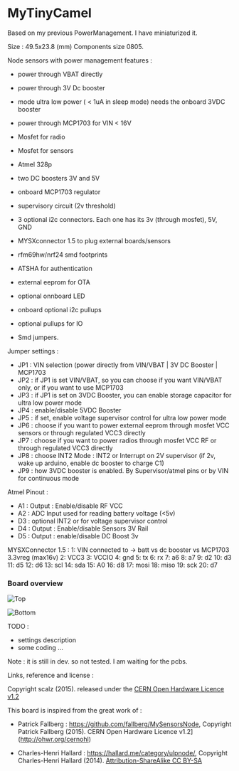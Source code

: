 # MyTinyCamel

Based on my previous PowerManagement. I have miniaturized it.

Size : 49.5x23.8 (mm)
Components size 0805.

Node sensors with power management features : 
- power through VBAT directly
- power through 3V Dc booster
- mode ultra low power ( < 1uA in sleep mode) needs the onboard 3VDC booster
- power through MCP1703 for VIN < 16V
- Mosfet for radio
- Mosfet for sensors

- Atmel 328p
- two DC boosters 3V and 5V
- onboard MCP1703 regulator
- supervisory circuit (2v threshold) 
- 3 optional i2c connectors. Each one has its 3v (through mosfet), 5V, GND
- MYSXconnector 1.5 to plug external boards/sensors
- rfm69hw/nrf24 smd footprints
- ATSHA for authentication
- external eeprom for OTA
- optional onnboard LED
- onboard optional i2c pullups
- optional pullups for IO
- Smd jumpers.


Jumper settings :
- JP1 : VIN selection (power directly from VIN/VBAT | 3V DC Booster | MCP1703 
- JP2 : if JP1 is set VIN/VBAT, so you can choose if you want VIN/VBAT only, or if you want to use MCP1703
- JP3 : if JP1 is set on 3VDC Booster, you can enable storage capacitor for ultra low power mode 
- JP4 : enable/disable 5VDC Booster
- JP5 : if set, enable voltage supervisor control for ultra low power mode
- JP6 : choose if you want to power external eeprom through mosfet VCC sensors or through regulated VCC3 directly
- JP7 : choose if you want to power radios through mosfet VCC RF or through regulated VCC3 directly
- JP8 : choose INT2 Mode : INT2 or Interrupt on 2V supervisor (if 2v, wake up arduino, enable dc booster to charge C1) 
- JP9 : how 3VDC booster is enabled. By Supervisor/atmel pins or by VIN for continuous mode

Atmel Pinout :
- A1 : Output : Enable/disable RF VCC 
- A2 : ADC Input used for reading battery voltage (<5v)
- D3 : optional INT2 or for voltage supervisor control
- D4 : Output : Enable/disable Sensors 3V Rail 
- D5 : Output : enable/disable DC Boost 3v

MYSXConnector 1.5 : 
1:	VIN connected to -> batt vs dc booster vs MCP1703 3.3vreg (max16v)
2:	VCC3
3:	VCCIO
4:	gnd
5:	tx
6:	rx
7:	a6
8:	a7
9:	d2
10:	d3
11:	d5
12:	d6
13:	scl
14:	sda
15:	A0
16:	d8
17:	mosi
18:	miso
19:	sck
20:	d7


### Board overview  
<img src="https://raw.githubusercontent.com/scalz/MySensors-HW/development/MyTinyCamel/img/Top_overview_en.png" alt="Top">    

<img src="https://raw.githubusercontent.com/scalz/MySensors-HW/development/MyTinyCamel/img/Bottom_overview_en.png" alt="Bottom">&nbsp; 


TODO : 
- settings description
- some coding
...

Note : it is still in dev. so not tested. I am waiting for the pcbs.



Links, reference and license : 

Copyright scalz (2015). released under the [CERN Open Hardware Licence v1.2](http://ohwr.org/cernohl)

This board is inspired from the great work of :
- Patrick Fallberg : https://github.com/fallberg/MySensorsNode,
Copyright Patrick Fallberg (2015). CERN Open Hardware Licence v1.2](http://ohwr.org/cernohl)

- Charles-Henri Hallard : https://hallard.me/category/ulpnode/, 
Copyright Charles-Henri Hallard (2014). [Attribution-ShareAlike CC BY-SA](https://creativecommons.org/licenses/)


